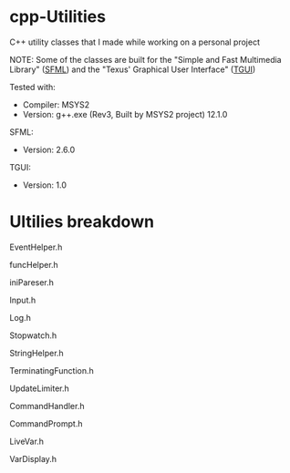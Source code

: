 # cpp-Utilities
C++ utility classes that I made while working on a personal project

NOTE: Some of the classes are built for the "Simple and Fast Multimedia Library" ([SFML](https://www.sfml-dev.org/index.php)) and the "Texus' Graphical User Interface" ([TGUI](https://tgui.eu/))

Tested with: 
  - Compiler: MSYS2
  - Version: g++.exe (Rev3, Built by MSYS2 project) 12.1.0

SFML:
  - Version: 2.6.0

TGUI:
  - Version: 1.0

# Ultilies breakdown

EventHelper.h

funcHelper.h

iniPareser.h

Input.h

Log.h

Stopwatch.h

StringHelper.h

TerminatingFunction.h

UpdateLimiter.h

CommandHandler.h

CommandPrompt.h

LiveVar.h

VarDisplay.h

